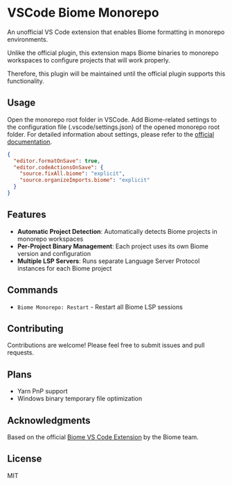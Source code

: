 # VSCode Biome Monorepo

An unofficial VS Code extension that enables Biome formatting in monorepo environments.

Unlike the official plugin, this extension maps Biome binaries to monorepo workspaces to configure projects that will work properly.

Therefore, this plugin will be maintained until the official plugin supports this functionality.

## Usage

Open the monorepo root folder in VSCode. Add Biome-related settings to the configuration file (.vscode/settings.json) of the opened monorepo root folder. For detailed information about settings, please refer to the [official documentation](https://biomejs.dev/reference/vscode).

```json
{
  "editor.formatOnSave": true,
  "editor.codeActionsOnSave": {
    "source.fixAll.biome": "explicit",
    "source.organizeImports.biome": "explicit"
  }
}
```

## Features

- **Automatic Project Detection**: Automatically detects Biome projects in monorepo workspaces
- **Per-Project Binary Management**: Each project uses its own Biome version and configuration
- **Multiple LSP Servers**: Runs separate Language Server Protocol instances for each Biome project

## Commands

- `Biome Monorepo: Restart` - Restart all Biome LSP sessions

## Contributing

Contributions are welcome! Please feel free to submit issues and pull requests.

## Plans

- Yarn PnP support
- Windows binary temporary file optimization

## Acknowledgments

Based on the official [Biome VS Code Extension](https://github.com/biomejs/biome-vscode) by the Biome team.

## License

MIT
